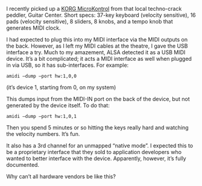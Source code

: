 <!--# set var="title" value="KORG MicroKontrol in Linux" -->
<!--# set var="date" value="June 6, 2006" -->

<!--# include file="include/top.html" -->

I recently picked up a [KORG MicroKontrol](http://www.korg.com/gear/info.asp?a_prod_no=microkontrol&category_id=8) from that local techno-crack peddler, Guitar Center. Short specs: 37-key keyboard (velocity sensitive), 16 pads (velocity sensitive), 8 sliders, 8 knobs, and a tempo knob that generates MIDI clock.

I had expected to plug this into my MIDI interface via the MIDI outputs on the back. However, as I left my MIDI cables at the theatre, I gave the USB interface a try. Much to my amazement, ALSA detected it as a USB MIDI device. It’s a bit complicated; it acts a MIDI interface as well when plugged in via USB, so it has sub-interfaces. For example:

	amidi –dump –port hw:1,0,0

(it’s device 1, starting from 0, on my system)

This dumps input from the MIDI-IN port on the back of the device, but not generated by the device itself. To do that:

	amidi –dump –port hw:1,0,1

Then you spend 5 minutes or so hitting the keys really hard and watching the velocity numbers. It’s fun.

It also has a 3rd channel for an unmapped “native mode”. I expected this to be a proprietary interface that they sold to application developers who wanted to better interface with the device. Apparently, however, it’s fully documented.

Why can’t all hardware vendors be like this?

<!--# include file="include/bottom.html" -->
